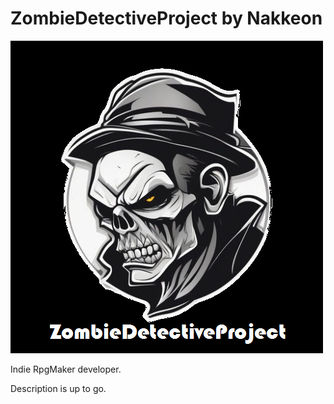 # ZombieDetectiveProject by Nakkeon

![alt text](1ProjectLogo.png)

Indie RpgMaker developer.

Description is up to go.